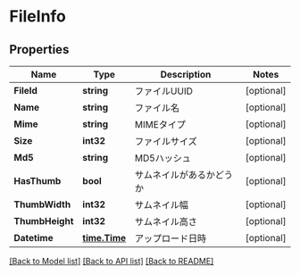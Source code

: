 # FileInfo

## Properties

Name | Type | Description | Notes
------------ | ------------- | ------------- | -------------
**FileId** | **string** | ファイルUUID | [optional] 
**Name** | **string** | ファイル名 | [optional] 
**Mime** | **string** | MIMEタイプ | [optional] 
**Size** | **int32** | ファイルサイズ | [optional] 
**Md5** | **string** | MD5ハッシュ | [optional] 
**HasThumb** | **bool** | サムネイルがあるかどうか | [optional] 
**ThumbWidth** | **int32** | サムネイル幅 | [optional] 
**ThumbHeight** | **int32** | サムネイル高さ | [optional] 
**Datetime** | [**time.Time**](time.Time.md) | アップロード日時 | [optional] 

[[Back to Model list]](../README.md#documentation-for-models) [[Back to API list]](../README.md#documentation-for-api-endpoints) [[Back to README]](../README.md)


